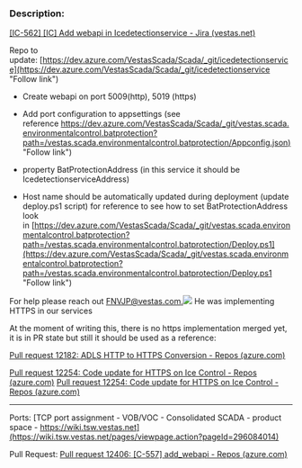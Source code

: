 
### Description: 

[[IC-562] [IC] Add webapi in Icedetectionservice - Jira (vestas.net)](https://onejira.tools.vestas.net/browse/IC-562)

Repo to update: [https://dev.azure.com/VestasScada/Scada/_git/icedetectionservice](https://dev.azure.com/VestasScada/Scada/_git/icedetectionservice "Follow link")

- Create webapi on port 5009(http), 5019 (https)
- Add port configuration to appsettings (see reference [https://dev.azure.com/VestasScada/Scada/_git/vestas.scada.environmentalcontrol.batprotection?path=/vestas.scada.environmentalcontrol.batprotection/Appconfig.json)](https://dev.azure.com/VestasScada/Scada/_git/vestas.scada.environmentalcontrol.batprotection?path=/vestas.scada.environmentalcontrol.batprotection/Appconfig.json) "Follow link") 

- property BatProtectionAddress (in this service it should be IcedetectionserviceAddress)
- Host name should be automatically updated during deployment (update deploy.ps1 script) for reference to see how to set BatProtectionAddress  look in [https://dev.azure.com/VestasScada/Scada/_git/vestas.scada.environmentalcontrol.batprotection?path=/vestas.scada.environmentalcontrol.batprotection/Deploy.ps1](https://dev.azure.com/VestasScada/Scada/_git/vestas.scada.environmentalcontrol.batprotection?path=/vestas.scada.environmentalcontrol.batprotection/Deploy.ps1 "Follow link")


For help please reach out [FNVJP@vestas.com.![](https://onejira.tools.vestas.net/images/icons/mail_small.gif)](mailto:FNVJP@vestas.com. "Follow link") He was implementing HTTPS in our services


At the moment of writing this, there is no https implementation merged yet, it is in PR state but still it should be used as a reference:

[Pull request 12182: ADLS HTTP to HTTPS Conversion - Repos (azure.com)](https://dev.azure.com/VestasScada/Scada/_git/vestas.scada.environmentalcontrol.adls/pullrequest/12182?_a=files)

[Pull request 12254: Code update for HTTPS on Ice Control - Repos (azure.com)](https://dev.azure.com/VestasScada/Scada/_git/vestas.scada.environmentalcontrol.icecontrol/pullrequest/12254?_a=files&path=%2Fvestas.scada.environmentalcontrol.icecontrol%2FWebApi%2FWebApiHost.cs)
[Pull request 12254: Code update for HTTPS on Ice Control - Repos (azure.com)](https://dev.azure.com/VestasScada/Scada/_git/vestas.scada.environmentalcontrol.icecontrol/pullrequest/12254?_a=files)

----
Ports: [TCP port assignment - VOB/VOC - Consolidated SCADA - product space - https://wiki.tsw.vestas.net](https://wiki.tsw.vestas.net/pages/viewpage.action?pageId=296084014)

Pull Request: [Pull request 12406: [C-557] add_webapi - Repos (azure.com)](https://dev.azure.com/VestasScada/Scada/_git/icedetectionservice/pullrequest/12406?_a=files)



